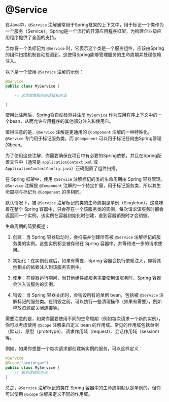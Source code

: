 # @Service

在Java中，`@Service` 注解通常用于Spring框架的上下文中，用于标记一个类作为一个服务（Service）。Spring是一个流行的开源应用程序框架，为构建企业级应用程序提供了全面的支持。

当你将一个类标记为 `@Service` 时，它表示这个类是一个服务组件，应该由Spring的组件扫描机制自动检测到。这使得Spring能够管理服务的生命周期并处理依赖注入。

以下是一个使用 `@Service` 注解的示例：

```java
@Service
public class MyService {

    // 这里放置服务的逻辑和方法

}
```

使用此注解后，Spring将自动检测并注册 `MyService` 作为应用程序上下文中的一个bean，从而允许应用程序的其他部分注入和使用它。

值得注意的是，`@Service` 注解是更通用的 `@Component` 注解的一种特殊化。`@Service` 专门用于标记服务类，而 `@Component` 可以用于标记任何由Spring管理的bean。

为了使用这些注解，你需要确保在项目中有必要的Spring依赖，并且在Spring配置文件中（通常是 `applicationContext.xml` 或 `ApplicationContextConfig.java`）正确配置了组件扫描。

在 Spring 框架中，使用 `@Service` 注解标记的类的生命周期由 Spring 容器管理。`@Service` 注解是 `@Component` 注解的一个特定扩展，用于标记服务类，所以其生命周期与标记为 `@Component` 的类相同。

默认情况下，被 `@Service` 注解标记的类的生命周期是单例（Singleton）。这意味着在整个 Spring 容器中，只会存在一个该服务类的实例，每次请求该服务时都会返回同一个实例。该实例在容器初始化时创建，直到容器销毁时才会销毁。

生命周期的简要概述：

1. 创建：当 Spring 容器启动时，会扫描并创建所有被 `@Service` 注解标记的服务类的实例。这些实例都会被存储在 Spring 容器中，并等待进一步的请求使用。

2. 初始化：在实例创建后，如果有需要，Spring 容器会执行依赖注入，即将其他相关的依赖注入到该服务实例中。

3. 使用：在容器运行期间，当其他组件或服务需要使用该服务时，Spring 容器会注入该服务的实例。

4. 销毁：当 Spring 容器关闭时，会销毁所有的单例 bean，包括被 `@Service` 注解标记的服务类。在销毁之前，可以执行一些清理操作（如果有需要），例如释放资源或关闭连接等。

需要注意的是，如果你需要使用不同的生命周期（例如每次请求一个新的实例），你可以考虑使用 `@Scope` 注解来自定义 bean 的作用域。常见的作用域包括单例（默认）、原型（prototype）、请求作用域（request）、会话作用域（session）等。

例如，如果你想要一个每次请求都创建新实例的服务，可以这样定义：

```java
@Service
@Scope("prototype")
public class MyService {
    // 服务逻辑和方法
}
```

总之，`@Service` 注解标记的类在 Spring 容器中的生命周期默认是单例的，但你可以使用 `@Scope` 注解来定义不同的作用域。